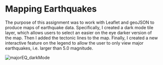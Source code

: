 # Mapping Earthquakes

The purpose of this assignment was to work with Leaflet and geoJSON to produce maps of earthquake data.
Specifically, I created a dark mode tile layer, which allows users to select an easier on the eye darker version of the map.
Then I added the tectonic lines to the map.
Finally, I created a new interactive feature on the legend to allow the user to only view major earthquakes, i.e. larger than 5.0 magnitude. 

![majorEQ_darkMode](https://user-images.githubusercontent.com/96553988/161454708-77ec2033-2e8e-436e-b623-dc5682fdcca1.png)
